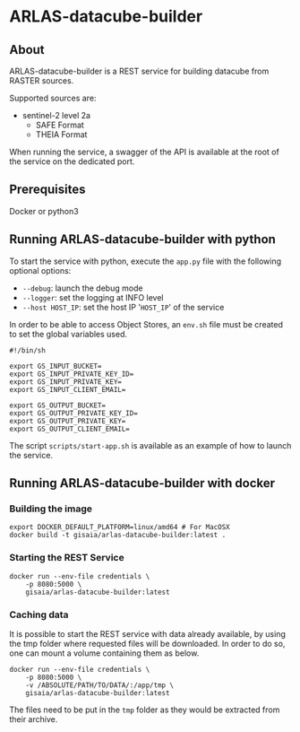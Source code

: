 # ARLAS-datacube-builder

## About

ARLAS-datacube-builder is a REST service for building datacube from RASTER sources.

Supported sources are:
- sentinel-2 level 2a
    - SAFE Format
    - THEIA Format

When running the service, a swagger of the API is available at the root of the service on the dedicated port.

## Prerequisites

Docker or python3

## Running ARLAS-datacube-builder with python

To start the service with python, execute the `app.py` file with the following optional options:
- `--debug`: launch the debug mode
- `--logger`: set the logging at INFO level
- `--host HOST_IP`: set the host IP '`HOST_IP`' of the service

In order to be able to access Object Stores, an `env.sh` file must be created to set the global variables used.

```shell
#!/bin/sh

export GS_INPUT_BUCKET=
export GS_INPUT_PRIVATE_KEY_ID=
export GS_INPUT_PRIVATE_KEY=
export GS_INPUT_CLIENT_EMAIL=

export GS_OUTPUT_BUCKET=
export GS_OUTPUT_PRIVATE_KEY_ID=
export GS_OUTPUT_PRIVATE_KEY=
export GS_OUTPUT_CLIENT_EMAIL=
```

The script `scripts/start-app.sh` is available as an example of how to launch the service.

## Running ARLAS-datacube-builder with docker

### Building the image

```shell
export DOCKER_DEFAULT_PLATFORM=linux/amd64 # For MacOSX
docker build -t gisaia/arlas-datacube-builder:latest .
```

### Starting the REST Service

```shell
docker run --env-file credentials \
    -p 8080:5000 \
    gisaia/arlas-datacube-builder:latest
```

### Caching data

It is possible to start the REST service with data already available, by using the tmp folder where requested files will be downloaded. In order to do so, one can mount a volume containing them as below.

```shell
docker run --env-file credentials \
    -p 8080:5000 \
    -v /ABSOLUTE/PATH/TO/DATA/:/app/tmp \
    gisaia/arlas-datacube-builder:latest
```

The files need to be put in the `tmp` folder as they would be extracted from their archive.